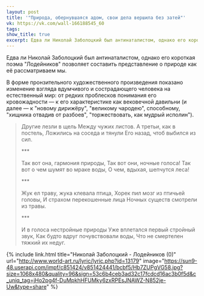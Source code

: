 ```yaml
---
layout: post
title: '"Природа, обернувшаяся адом, свои дела вершила без затей"'
vk: https://vk.com/wall-166188545_60
tags: 
show_title: true
excerpt: Едва ли Николай Заболоцкий был антинаталистом, однако его короткая поэма "Лодейников" позволяет составить представление о природе как её рассматриваем мы.
---
```

Едва ли Николай Заболоцкий был антинаталистом, однако его короткая поэма "Лодейников" позволяет составить представление о природе как её рассматриваем мы. 

В форме пронзительного художественного произведения показано изменение взгляда вдумчивого и сострадающего человека на естественный мир: от редких проблесков понимания его кровожадности — к его характеристике как вековечной давильни (и далее — к "новому дирижёру", "великому чародею", способному, "хищника отвадив от разбоев", "торжествовать, как мудрый исполин").

> Другие лезли в щель
> Между чужих листов. А третьи, как в постель,
> Ложились на соседа и тянули
> Его назад, чтоб выбился из сил.
>
>\*\*\*
>
> Так вот она, гармония природы,
 > Так вот они, ночные голоса!
 > Так вот о чем шумят во мраке воды,
 > О чем, вдыхая, шепчутся леса!
>
>\*\*\*
>
> Жук ел траву, жука клевала птица,
> Хорек пил мозг из птичьей головы,
> И страхом перекошенные лица
> Ночных существ смотрели из травы.
>
>\*\*\*
>
> И в голоса нестройные природы
> Уже вплетался первый стройный звук,
> Как будто вдруг почувствовали воды,
> Что не смертелен тяжкий их недуг.

{% include link.html title="Николай Заболоцкий - Лодейников (0)" url="http://www.world-art.ru/lyric/lyric.php?id=13179" image="https://sun9-48.userapi.com/impf/c851424/v851424441/bcbf5/Hb7ZUPgVG58.jpg?size=1068x480&quality=96&sign=53c6b4ceb3ad32c17fcdcd16ac3b0f5d&c_uniq_tag=jHo2pg4f-DuMpkhHFUMky6zxRPEsJNAWZ-N852je-Uw&type=share" %}